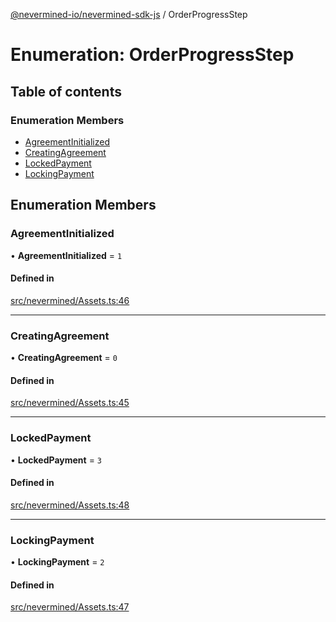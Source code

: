[@nevermined-io/nevermined-sdk-js](../code-reference.md) / OrderProgressStep

# Enumeration: OrderProgressStep

## Table of contents

### Enumeration Members

- [AgreementInitialized](OrderProgressStep.md#agreementinitialized)
- [CreatingAgreement](OrderProgressStep.md#creatingagreement)
- [LockedPayment](OrderProgressStep.md#lockedpayment)
- [LockingPayment](OrderProgressStep.md#lockingpayment)

## Enumeration Members

### AgreementInitialized

• **AgreementInitialized** = ``1``

#### Defined in

[src/nevermined/Assets.ts:46](https://github.com/nevermined-io/sdk-js/blob/04d2962/src/nevermined/Assets.ts#L46)

___

### CreatingAgreement

• **CreatingAgreement** = ``0``

#### Defined in

[src/nevermined/Assets.ts:45](https://github.com/nevermined-io/sdk-js/blob/04d2962/src/nevermined/Assets.ts#L45)

___

### LockedPayment

• **LockedPayment** = ``3``

#### Defined in

[src/nevermined/Assets.ts:48](https://github.com/nevermined-io/sdk-js/blob/04d2962/src/nevermined/Assets.ts#L48)

___

### LockingPayment

• **LockingPayment** = ``2``

#### Defined in

[src/nevermined/Assets.ts:47](https://github.com/nevermined-io/sdk-js/blob/04d2962/src/nevermined/Assets.ts#L47)
